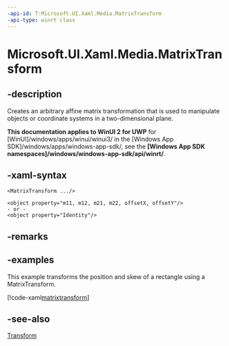 ```yaml
---
-api-id: T:Microsoft.UI.Xaml.Media.MatrixTransform
-api-type: winrt class
---
```


<!-- Class syntax.
public class MatrixTransform : Windows.UI.Xaml.Media.Transform, Windows.UI.Xaml.Media.IMatrixTransform
-->

# Microsoft.UI.Xaml.Media.MatrixTransform

## -description
Creates an arbitrary affine matrix transformation that is used to manipulate objects or coordinate systems in a two-dimensional plane.

**This documentation applies to WinUI 2 for UWP** for [WinUI]/windows/apps/winui/winui3/ in the [Windows App SDK]/windows/apps/windows-app-sdk/, see the **[Windows App SDK namespaces]/windows/windows-app-sdk/api/winrt/**.

## -xaml-syntax
```xaml
<MatrixTransform .../>
```

```xaml
<object property="m11, m12, m21, m22, offsetX, offsetY"/>
- or -
<object property="Identity"/>
```


## -remarks

## -examples
This example transforms the position and skew of a rectangle using a MatrixTransform.



[!code-xaml[matrixtransform](../microsoft.ui.xaml/code/transforms/csharp/Matrix_Transform.xaml#Snippetmatrixtransform)]

## -see-also
[Transform](transform.md)

